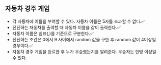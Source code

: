 ## 자동차 경주 게임

- 각 자동차에 이름을 부여할 수 있다. 자동차 이름은 5자를 초과할 수 없다.✅
- 전진하는 자동차를 출력할 때 자동차 이름을 같이 출력한다.✅
- 자동차 이름은 쉼표(,)를 기준으로 구분한다.✅
- 전진하는 조건은 0에서 9 사이에서 random 값을 구한 후 random 값이 4이상일 경우이다.✅
- 자동차 경주 게임을 완료한 후 누가 우승했는지를 알려준다. 우승자는 한명 이상일 수 있다.